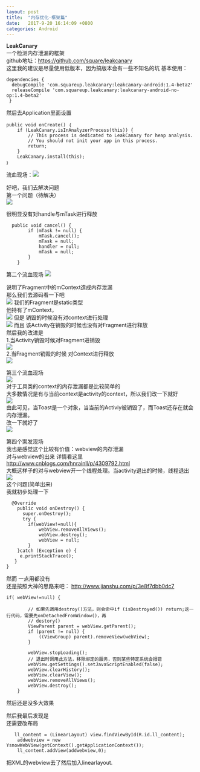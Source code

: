 ```yaml
---
layout: post
title:  "内存优化-框架篇"
date:   2017-9-20 16:14:09 +0800
categories: Android
---
```

**LeakCanary**  
一个检测内存泄漏的框架  
github地址：https://github.com/square/leakcanary  
这里我的建议是尽量使用低版本，因为搞版本会有一些不知名的坑
基本使用：

    dependencies {
      debugCompile 'com.squareup.leakcanary:leakcanary-android:1.4-beta2'
      releaseCompile 'com.squareup.leakcanary:leakcanary-android-no-op:1.4-beta2'
     }
    
然后去Application里面设置

    public void onCreate() ｛
		if (LeakCanary.isInAnalyzerProcess(this)) {
            // This process is dedicated to LeakCanary for heap analysis.
            // You should not init your app in this process.
            return;
        }
        LeakCanary.install(this);
    ｝

流血现场：![](https://i.imgur.com/sNZGyWt.png)

好吧，我们去解决问题  
第一个问题（待解决）  
![](https://i.imgur.com/lPlDi6B.png)

很明显没有对handle与mTask进行释放  

      public void cancel() {
            if (mTask != null) {
                mTask.cancel();
                mTask = null;
                handler = null;
                mTask = null;
            }
        }


第二个流血现场    ![](https://i.imgur.com/ASgTvdS.png)

说明了Fragment中的mContext造成内存泄漏  
那么我们去源码看一下吧  
![](https://i.imgur.com/KPE0RKG.png)
我们的Fragment是static类型  
他持有了mContext，  
![](https://i.imgur.com/eDdp8DG.png)
但是 销毁的时候没有对context进行处理      
![](https://i.imgur.com/KCfaEiE.png)
而且 该Activity在销毁的时候也没有对Fragment进行释放  
然后我的改进是  
1.当Activity销毁时候对Fragment进销毁  
![](https://i.imgur.com/mKl936V.png)  
2.当Fragment销毁的时候 对Context进行释放  
![](https://i.imgur.com/jIwzIRB.png)  





第三个流血现场  
![](https://i.imgur.com/qOutGzk.png)  
对于工具类的context的内存泄漏都是比较简单的  
大多数情况是有与当前context是activity的context，所以我们改一下就好  
![](https://i.imgur.com/pB8012k.png)  
由此可见，当Toast是一个对象，当当前的Activiy被销毁了，而Toast还存在就会内存泄漏。  
改一下就好了    
![](https://i.imgur.com/pDKV8t3.png)  


第四个案发现场  
我也是感觉这个比较有价值：webview的内存泄漏  
对与webview的出来 详情看这里 http://www.cnblogs.com/hnrainll/p/4309792.html  
大概这样子的对与webview开一个线程处理。当activity退出的时候，线程退出  
![](https://i.imgur.com/i4gW5Ob.png)  
这个问题(简单出来)  
我就初步处理一下  
     
      @Override
        public void onDestroy() {
          super.onDestroy();
          try {
            if(webView!=null){
                webView.removeAllViews();
                webView.destroy();
                webView = null;
            }
        }catch (Exception e) {
         e.printStackTrace();
       }
    }
然而 一点用都没有  
还是按照大神的思路来吧：  http://www.jianshu.com/p/3e8f7dbb0dc7  
    
    if( webView!=null) {

            // 如果先调用destroy()方法，则会命中if (isDestroyed()) return;这一行代码，需要先onDetachedFromWindow()，再
            // destory()
            ViewParent parent = webView.getParent();
            if (parent != null) {
                ((ViewGroup) parent).removeView(webView);
            }

            webView.stopLoading();
            // 退出时调用此方法，移除绑定的服务，否则某些特定系统会报错
            webView.getSettings().setJavaScriptEnabled(false);
            webView.clearHistory();
            webView.clearView();
            webView.removeAllViews();
            webView.destroy();
        }

  然后还是没多大效果  

  然后我最后发现是  
  还需要改布局  
    
       ll_content = (LinearLayout) view.findViewById(R.id.ll_content);
        addwebview = new YsnowWebView(getContext().getApplicationContext());
        ll_content.addView(addwebview,0);

把XML的webview去了然后加入linearlayout.  

